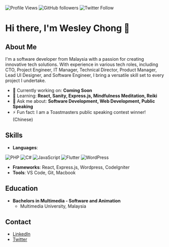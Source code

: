 ![Profile Views](https://komarev.com/ghpvc/?username=wesleychong21)
![GitHub followers](https://img.shields.io/github/followers/wesleychong21?label=Follow&style=social)
![Twitter Follow](https://img.shields.io/twitter/follow/wesleychong?style=social)


# Hi there, I'm Wesley Chong 👋

## About Me

I'm a software developer from Malaysia with a passion for creating innovative tech solutions. With experience in various tech roles, including CTO, Project Engineer, IT Manager, Technical Director, Product Manager, Lead UI Designer, and Software Engineer, I bring a versatile skill set to every project I undertake.

- 🔭 Currently working on: **Coming Soon**
- 🌱 Learning: **React, Sanity, Express.js, Mindfulness Meditation, Reiki**
- 💬 Ask me about: **Software Development, Web Development, Public Speaking**
- ⚡ Fun fact: I am a Toastmasters public speaking contest winner! (Chinese)


## Skills

- **Languages**: 

![PHP](https://img.shields.io/badge/PHP-777BB4?style=for-the-badge&logo=php&logoColor=white)
![C#](https://img.shields.io/badge/C%23-239120?style=for-the-badge&logo=c-sharp&logoColor=white)
![JavaScript](https://img.shields.io/badge/JavaScript-F7DF1E?style=for-the-badge&logo=javascript&logoColor=black)
![Flutter](https://img.shields.io/badge/Flutter-02569B?style=for-the-badge&logo=flutter&logoColor=white)
![WordPress](https://img.shields.io/badge/WordPress-21759B?style=for-the-badge&logo=wordpress&logoColor=white)

- **Frameworks**: React, Express.js, Wordpress, CodeIgniter
- **Tools**: VS Code, Git, Macbook

## Education

- **Bachelors in Multimedia - Software and Animation**
  - Multimedia University, Malaysia

## Contact

- [LinkedIn](https://www.linkedin.com/in/wesleychong21)
- [Twitter](https://twitter.com/wesleychong)

